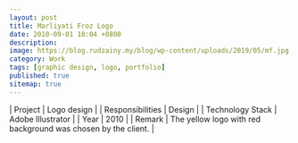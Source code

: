 ```yaml
---
layout: post
title: Marliyati Froz Logo
date: 2010-09-01 10:04 +0800
description:
image: https://blog.rudzainy.my/blog/wp-content/uploads/2019/05/mf.jpg
category: Work
tags: [graphic design, logo, portfolio]
published: true
sitemap: true
---
```


| Project | Logo design |
| Responsibilities | Design |
| Technology Stack | Adobe Illustrator |
| Year | 2010 |
| Remark | The yellow logo with red background was chosen by the client. |
